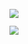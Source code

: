 ![](https://www.nta.go.jp/tmp/011f41b1-232d-404a-890d-c4d8b89c7245/images/d1834cc4938329cd5ede736465715bb127c9d82a520a8480c0bc4c35f84adb42.jpg)

![](https://www.nta.go.jp/tmp/011f41b1-232d-404a-890d-c4d8b89c7245/images/5689e2916b6efeacea936f473a2a0b16551beef18e761b27999a1c7b3d40eaf5.jpg)